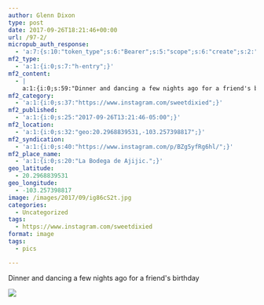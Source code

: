```yaml
---
author: Glenn Dixon
type: post
date: 2017-09-26T18:21:46+00:00
url: /97-2/
micropub_auth_response:
  - 'a:7:{s:10:"token_type";s:6:"Bearer";s:5:"scope";s:6:"create";s:2:"me";s:28:"https://glenn.thedixons.net/";s:9:"issued_by";s:55:"https://glenn.thedixons.net/wp-json/indieauth/1.0/token";s:9:"client_id";s:23:"https://ownyourgram.com";s:9:"issued_at";i:1532300352;s:4:"user";i:1;}'
mf2_type:
  - 'a:1:{i:0;s:7:"h-entry";}'
mf2_content:
  - |
    a:1:{i:0;s:59:"Dinner and dancing a few nights ago for a friend's birthday";}
mf2_category:
  - 'a:1:{i:0;s:37:"https://www.instagram.com/sweetdixied";}'
mf2_published:
  - 'a:1:{i:0;s:25:"2017-09-26T13:21:46-05:00";}'
mf2_location:
  - 'a:1:{i:0;s:32:"geo:20.2968839531,-103.257398817";}'
mf2_syndication:
  - 'a:1:{i:0;s:40:"https://www.instagram.com/p/BZg5yfRg6hl/";}'
mf2_place_name:
  - 'a:1:{i:0;s:20:"La Bodega de Ajijic.";}'
geo_latitude:
  - 20.2968839531
geo_longitude:
  - -103.257398817
image: /images/2017/09/ig86cS2t.jpg
categories:
  - Uncategorized
tags:
  - https://www.instagram.com/sweetdixied
format: image
tags:
  - pics

---
```

Dinner and dancing a few nights ago for a friend's birthday

![](/images/2017/09/igRnh84j.jpg)